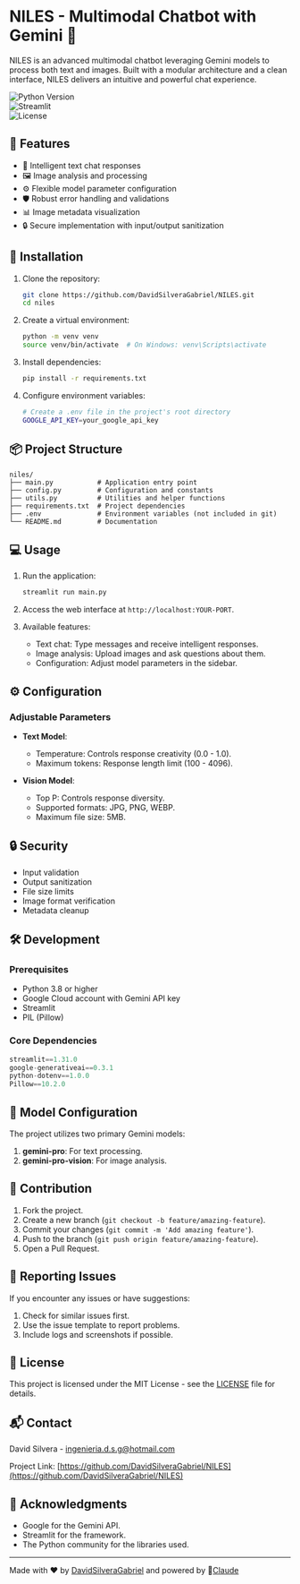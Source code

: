 # NILES - Multimodal Chatbot with Gemini 🤖

NILES is an advanced multimodal chatbot leveraging Gemini models to process both text and images. Built with a modular architecture and a clean interface, NILES delivers an intuitive and powerful chat experience.

![Python Version](https://img.shields.io/badge/python-3.8%2B-blue)  
![Streamlit](https://img.shields.io/badge/streamlit-1.31.0-red)  
![License](https://img.shields.io/badge/license-MIT-green)  

## 🌟 Features

- 💬 Intelligent text chat responses  
- 🖼️ Image analysis and processing  
- ⚙️ Flexible model parameter configuration  
- 🛡️ Robust error handling and validations  
- 📊 Image metadata visualization  
- 🔒 Secure implementation with input/output sanitization  

## 🚀 Installation

1. Clone the repository:
   ```bash
   git clone https://github.com/DavidSilveraGabriel/NILES.git
   cd niles
   ```

2. Create a virtual environment:
   ```bash
   python -m venv venv
   source venv/bin/activate  # On Windows: venv\Scripts\activate
   ```

3. Install dependencies:
   ```bash
   pip install -r requirements.txt
   ```

4. Configure environment variables:
   ```bash
   # Create a .env file in the project's root directory
   GOOGLE_API_KEY=your_google_api_key
   ```

## 📦 Project Structure

```
niles/
├── main.py           # Application entry point
├── config.py         # Configuration and constants
├── utils.py          # Utilities and helper functions
├── requirements.txt  # Project dependencies
├── .env              # Environment variables (not included in git)
└── README.md         # Documentation
```

## 💻 Usage

1. Run the application:
   ```bash
   streamlit run main.py
   ```

2. Access the web interface at `http://localhost:YOUR-PORT`.

3. Available features:
   - Text chat: Type messages and receive intelligent responses.
   - Image analysis: Upload images and ask questions about them.
   - Configuration: Adjust model parameters in the sidebar.

## ⚙️ Configuration

### Adjustable Parameters

- **Text Model**:
  - Temperature: Controls response creativity (0.0 - 1.0).
  - Maximum tokens: Response length limit (100 - 4096).

- **Vision Model**:
  - Top P: Controls response diversity.
  - Supported formats: JPG, PNG, WEBP.
  - Maximum file size: 5MB.

## 🔒 Security

- Input validation  
- Output sanitization  
- File size limits  
- Image format verification  
- Metadata cleanup  

## 🛠️ Development

### Prerequisites

- Python 3.8 or higher  
- Google Cloud account with Gemini API key  
- Streamlit  
- PIL (Pillow)  

### Core Dependencies

```python
streamlit==1.31.0
google-generativeai==0.3.1
python-dotenv==1.0.0
Pillow==10.2.0
```

## 📝 Model Configuration

The project utilizes two primary Gemini models:

1. **gemini-pro**: For text processing.  
2. **gemini-pro-vision**: For image analysis.  

## 🤝 Contribution

1. Fork the project.  
2. Create a new branch (`git checkout -b feature/amazing-feature`).  
3. Commit your changes (`git commit -m 'Add amazing feature'`).  
4. Push to the branch (`git push origin feature/amazing-feature`).  
5. Open a Pull Request.  

## 🐛 Reporting Issues

If you encounter any issues or have suggestions:

1. Check for similar issues first.  
2. Use the issue template to report problems.  
3. Include logs and screenshots if possible.  

## 📜 License

This project is licensed under the MIT License - see the [LICENSE](LICENSE) file for details.  

## 📬 Contact

David Silvera - ingenieria.d.s.g@hotmail.com  

Project Link: [https://github.com/DavidSilveraGabriel/NILES](https://github.com/DavidSilveraGabriel/NILES)

## 🙏 Acknowledgments

- Google for the Gemini API.  
- Streamlit for the framework.  
- The Python community for the libraries used.  

---  
Made with ❤️ by [DavidSilveraGabriel](https://github.com/DavidSilveraGabriel)  and powered by 🤖[Claude](https://claude.ai/)

